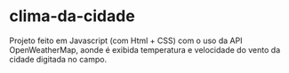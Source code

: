 # clima-da-cidade
Projeto feito em Javascript (com Html + CSS) com o uso da API OpenWeatherMap, aonde é exibida temperatura e velocidade do vento da cidade digitada no campo.
